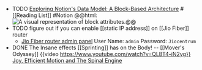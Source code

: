 - TODO [Exploring Notion's Data Model: A Block-Based Architecture](https://www.notion.so/blog/data-model-behind-notion) #[[Reading List]] #Notion 
  @@html: <img src="https://www.notion.so/cdn-cgi/image/format=auto,width=1920,quality=100/https://images.ctfassets.net/spoqsaf9291f/7aiA3EDv0NUB4D6UokLVTU/4d743d0ba925de44ef85684346889643/blocks-2.png" alt="A visual representation of block attributes." class="article-cover invert" />@@
- TODO figure out if you can enable [[static IP address]] on [[Jio Fiber]] router
	- [Jio Fiber router admin panel](http://192.168.29.1/)
	  User Name: `admin`
	  Password: `Jiocentrum`
- DONE The Insane effects [[Sprinting]] has on the Body! -- [[Mover's Odyssey]]
  {{video https://www.youtube.com/watch?v=QLBT4-iN2yg}}
  [Joy, Efficient Motion and The Spinal Engine](https://www.moversodyssey.com/post/joy-efficient-motion-and-the-spinal-engine)
